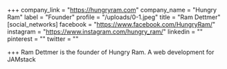 +++
company_link = "https://hungryram.com"
company_name = "Hungry Ram"
label = "Founder"
profile = "/uploads/0-1.jpeg"
title = "Ram Dettmer"
[social_networks]
facebook = "https://www.facebook.com/HungryRam/"
instagram = "https://www.instagram.com/hungry_ram/"
linkedin = ""
pinterest = ""
twitter = ""

+++
Ram Dettmer is the founder of Hungry Ram. A web development for JAMstack